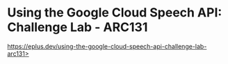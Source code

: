 # Using the Google Cloud Speech API: Challenge Lab - ARC131

https://eplus.dev/using-the-google-cloud-speech-api-challenge-lab-arc131>